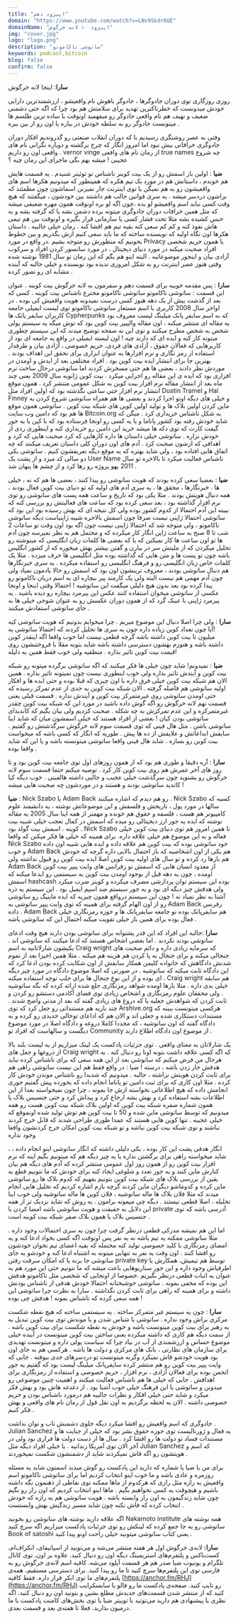 ```yaml
---
title: "اپیزود دهم"
domain: "https://www.youtube.com/watch?v=LNv9Skdr6UE"
domainName: "اپیزود ۱۰ لانه خرگوش"
img: "cover.jpg"
logo: "logo.png"
description: "ساتوشی ناکاموتو"
keywords: podcast,bitcoin
blog: false
confirm: false
---
```


**سارا**: اینجا لانه خرگوش

روزی روزگاری توی دوران جادوگرها ، جادوگر باهوش نام واقعیشو ، ارزشمندترین دارایی خودش میدونست که خطرناکترین تهدید برای سلامتش هم بود چرا که اگه حتی دشمنی ضعیف و نهیف هم نام واقعی جادوگر رو میفهمید اونوقت با ساده ترین طلسم ها میتونست جادوگر رو به سلطه خودش در بیاره یا اون رو از بین ببره .

وقتی به عصر روشنگری رسیدیم یا که دوران انقلاب صنعتی رو گذروندیم افکار دوران جادوگری خرافاتی بیش نبود اما امروز انگار که چرخ برگشته و دوباره نگرانی نام های واقعی اون رو داریم .
vernor vinge از رمان نام های واقعی true names
چه شروع عجیبی ! میشه بهم بگی ماجرای این رمان چیه ؟

**ضیا** : اولین بار اسمش رو از یک بیت کوینر ناشناس تو توئیتر شنیدم . یه قسمت هایش هم خوندم ، داستانش هم در مورد یک تیم هکره که همینطور که میدونیم هکرها اسم های واقعیشون رو به هم نمیگن یا توی اینترنت جار نمیزنن اسماشون چون مطمئند که براشون دردسر میشه . یه سری قوانین جالب هم داشتند بین خودشون ، میگفتند که هیچ وقت کسی نباید اسم واقعیشو لو بده ،چون اگه لو بره اونوقت همون مهره ضعیفی میشه که مثل همین خرافات دوران جادوگری میتوته برده دشمن بشه یا که گرفته بشه و به حبس کشیده بشه مثلا تحت فشار کسی یا سازمانی قرار بگیره و اونوقت بین هم تیمی هاش نفوذ کنه و کم کم سعی کنه بقیه تیم هم افشا کنه . رمان خیلی جالبیه . داستان هکرها اون نگاه اولیه که نویسنده ساخته که ما باید سعی کنیم ازش بگذریم و بین خطوط بخونیم که منظورش رو متوجه بشیم .در واقع در مورد Privacy یا همون حریم شخصی افراد صحبت میکنه در مورد دنیای دیجیتال ، در مورد سانسور کردن افراد و سرکوب آزادی بیان و اینجور موضوعاتیه . البته اینو هم بگم که این رمان تو سال 1981 نوشته شده وقتی هنوز عصر اینترنت رو به شکل امروزی ندیده بود نویسنده و خیلی جالبه که آینده مشابه ای رو تصور کرده .

**سارا** : پس مقدمه خوبیه برای قسمت دهم و سفرمون به لانه خرگوش بیت کوینه .
عنوان این قسمت : ساتوشی ناکاموتو
ساتوشی ناکاموتو مخترع ناشناس بیت کوینه . کسی که بعد از گذشت بیش از یک دهه هنوز کسی درست نمیدونه هویت واقعیش کی بوده . در اواخر سال 2008 کاربری با اسم مستعار ساتوشی ناکاموتو توی لیست ایمیلی جامعه کاربران سایفر پانک ها Cypherpunks که به اسم سایفر پانک میلینگ لیست معروف بود یه مقاله ای منتشر میکنه ، اون مقاله والپیپر بیت کوین بود که توش میگه یه سیستم پولی شخص به شخص مطرح میکنند و توی این نه صفحه توضیح میدند که این سیستم چطوری میتونه کار کنه و ایده ای که دارند چیه !
اون لیسته ایمیلی در واقع یه جامعه ای بود از کاربرهایی که فعالان حقوق ، آزادی های فردی، حریم خصوصی ، آژادی بیان و طرفدار استفاده از رمز نگاری و نرم افزارها به عنوان ابزاری برای تحقق این اهداف بودند .
بهترین جا برای انتشار ایده بیت کوین بود . افراد مختلفی بعد از ایدش و اومدن در موردش نظر دادند ، بعضی ها هم حتی مسخرش کردند اما ساتوشی درحال ساخت نرم افزاری بود که ایده ی این مقاله رو اجرایی میکرد .
بیت کوین
ژانویه سال 2009 یعنی چند ماه بعد از انتشار مقاله نرم افزار بیت کوین به شکل عمومی منتشر کرد . همون موقع انتشار نرم افزار حتی ساعتی نگذشته بود که اولین افراد مثل Dustin Tramel و Hal Finney و خیلی های دیگه اونو اجرا کردند و بعضی ها هم همراه ساتوشی شروع کردن به ماین کردن اولین بلاک ها و تولید اولین کوین های شبکه بیت کوین .
ساتوشی همون موقع ها هم بود که دامین وب سایت Bitcoin.org به شکل ناشناس خریداری کرد .
میگن که شاید خودش رفته بود کشور پاناما و یا یه کسی رو اونجا فرستاده بود که با کپن یا یه جور گیفت کارت که توی دکه ها میشد خرید این دامین رو خریداری کنه و اینطوری ردی از خودش نزاره .
ساتوشی خیلی داستان ها داره کارهایی که کرد صحبت هایی که کرد و اهدافی که ازشون صحبت کرد . آدم های اون دوران کلی داستان تعریف میکنند که چه اتفاق هایی افتاده بود ، ولی شاید بهتره که یه موقع دیگه تعریفشون کنیم .
ساتوشی یکی دو سالی کد میزد و از پشت یک User Name ناشناس فعالیت میکرد تا بالاخره تو سال 2011 یهو پروژه رو رها کرد و از چشم ها پنهان شد .

**ضیا** : بعضیا سعی کرده بودند که هویت ساتوشی رو پیدا کنند ، بعضی ها هم که نه ، خیلی ها . خبرنگارها ، محقق ها ، یه سری آدم های اولیه که تو دنیای بیت کوین فعال بودند ، همه دنبال هویتش بودند . مثلا یکی بود که تاریخ و ساعت همه پست های ساتوشی رو توی نرم افزار گذاشته بود ، بعد سعی کرده بود که ساعت های فعالیتش رو بررسی کنه که ببینه این آدم احتمالا از کدوم کشور بوده ولی کل نتیجه ای که بهش رسیده بود این بود که ساتوشی احتمالا ژاپنی نیست صرفا چون اسمش بالاخره شبیه ژاپنیاست دیگه ساتوشی ناکاموتو ، ولی متوجه شد که احتمالا ژاپنی نیست چون اگه بود اون وقت تو ساعات 2 شب تا 8 صبح به ساعت ژاپن انگار کار میکرده که و محتمل هم به نظر نمیرسه چون آدم ها تو اون ساعت ها کار نمیکنن که یا که بعضی ها کلمات زبان انگلیسی که مینوشته رو تحلیل میکردن که از ملیتش سر در بیارن و گفتن بیشتر بهش میخوره که از کشور انگلیس باشه چون تو پست ها و متن هایی که گذاشته بوده مثل انگلیسی ها حرف میزده . مثلا یک کلمات خاص زبان انگلیسی رو و فرهنگ انگلیسی رو استفاده میکرده . یه سری خبرنگارها هم دنبال ساتوشی بودند ، معروف ترینشون اون بود که اسمش رو حالا یادمون نمیاد ولی چون آدم مهمی هم نیست البته ولی یک کارمند پیر بیچاره ای به اسم دریان ناکاموتو رو پیدا کرده بود بعد بدون هیچ دلیلی میگفت این ساتوشیه !
احتمالا وقتی اینجا و اونجا عکسی از ساتوشی میخوان استفاده کنند عکس این پیرمرد بیچاره رو دیده باشید . یه پیرمرد ژاپنی با عینک گرد که از همون دوران عکسش رو به عنوان شوخی خیلی ها به جای ساتوشی استفادش میکنند .

**سارا** : ولی چرا اصلا دنبال این موضوع میریم . چرا میخوایم بدونیم که هویت ساتوشی کیه !آیا چون تعداد کوین زیاده داره چون یه سری ها تحلیل کردند که احتمالا ساتوشی یه میلیون تا بیت کوین داشته باشه گرچه قطعی نیست اما خوب واقعا اگه اینقدر کوین داشته باشه و هنوزم بهشون دسترسی داشته باشه شاید بتونه مقلا با فروختنشون روی قیمت بیت کوین تاثیر بذاره . منطقیه ولی خوب فقط همین یه دلیله!

**ضیا** : نمیدونم! شاید چون خیلی ها فکر میکنند که اگه ساتوشی برگرده میتونه رو شبکه بیت کوین و آیندش تاثیر بذاره ولی خوب اینطوری نیست چون نمیتونه تاثیر بذاره . همین الان هم شبکه بیت کوین خیلی فرق داره با اون چیزی که قبلا بوده و حتی ایده ها و افکار اولیه ساتوشی هم فاصله گرفته . الان شبکه بیت کوین به حدی از عدم تمرکز رسیده که حتی اومدن ساتوشی روی غیرمتمرکز بیت کوین و آیندش نداره . قسمت قبلی یعنی قسمت نهم لانه خرگوش رو اگه گوش داده باشید در مورد این که شبکه بیت کوین چقدر غیرمتمرکزه و این عدم تمرکزش به چه شکله . صحبت کردیم ولی بیان بگیم که کاندیدای ساتوشی بودن کیان !
بعضی از افراد هستند که خیلی اسمشون میان که شاید اینا ساتوشی باشن . مثل هال فینی که توی قسمت سوم لانه خرگوش سرگذشتش رو گفتیم . سابقش ابداعاتش و علایقش از ده ها پیش . طوریه که انگار که کسی باشه که میخواست بیت کوین رو بسازه . شاید هال فینی واقعا ساتوشی میتونسته باشه و یا این که شاید واقعا بوده .

**سارا** : آره دقیقا و طوری هم بود که از همون روزهای اول توی جامعه بیت کوین بود و تا روز های آخر عمرش هم روی بیت کوین کار کرد . توصیه میکنم حتما قسمت سوم لانه خرگوش رو بشنوید چون سرگذشت خیلی عجیب و جالبی داشته هالفینی .
خوب دیگه کیا کاندید ساتوشی بودند و هستند و در موردشون چه صحبت هایی میشه !

**ضیا** : Nick Szabo یا Adam Back رو هم دیدم که اشاره میکنند . Nick Szabo کسیه که سالها در مورد پول ، تاریخش و فلسفش و این موضوعاتش نوشته ، یه دانشمند علوم کامپیوتر هم هست ، فلسفه و حقوق هم خونده و مهمتر از همه اینا سال 2005 یه مقاله نوشته که ایده یه جور ارز دیجیتالی رو میده که اسمش در کمال تعجب خیلی شبیه بیت کوینه . اسمش بیت گولد بود . Nick Szabo تا همین امروز هم توی دنیای بیت کوین خیلی فعاله و به این موضوع هم خیلی علاقه داره. برای همینه که خیلی ها فکر میکنن که واقعا Nick Szabo خود ساتوشی بوده که بیت کوین هم علاقه داده و ایده هایی شبیه اون داده و خوب Adam Back هم یکی از اون اشخاصیه که باز احتمال بالایی داره گرچه که خودش هم بارها رد کرده و تو سال های اولیه بیت کوین اصلا ایده بیت کوین رو قبول نداشته ولی Adam Back از معدود انسان هایی که اسمش تو رفرانس های وایت پیپر بیت کوین اومده ، چون یه دهه قبل از بوجود اومدن بیت کوین یه سیستمی رو ابدعا میکنه که اسمش hashcash بوده این سیستم توان پردازشی مصرف میکرده و کوینز ضرب میکرد ولی هدفش چیز دیگه ای بود و یه جور سیستم ضد اسپم ایمیل بود . این سیستم یه ذره آشنا به نظر نمیاد نه !
چون این سیستم درواقع همون چیزیه که ایده ماینیگ رو ساتوشی رو از اون الهام گرفته برای همینه که توی وایت پیپر ساتوشی به Adam Back رفرنس داده . Adam Back هم سایفرپانک بوده تو جامعه سایفرپانک ها و حوزه رمزنگاری خیلی فعال بوده برای همین باز خیلی تقویت میکنه احتمال این که ساتوشی باشه .

**سارا** :جالبه این افراد که این قدر پشتوانه برای ساتوشی بودن دارند هیچ وقت ادعای ساتوشی بودند نکردند . اما بعضی اشخاص هستند که ادعا میکنند که ساتوشی اند . یکیشون شارلاتانیه به اسم Craig wright که سرمایه زیادی داره و دائم صحبت های جنجالی میکنه و برای جنجال به پا کردن هم هزینه هم میکنه .
مثلا همین اخیرا بعد از تموم شدنش دادگاهش که خانواده کلیمن همکار سابقش از اون شکایت کرده بودن ادعا کرد که این دادگاه ثابت میکنه که ساتوشیه . در صورتی که اصلا موضوع دادگاه در مورد چیز دیگه ای بوده و از این نوع جنجال ها برای جلب توجه استفاده میکنه .
Craig wright هم سابقه خیلی بدی داره . مثلا بارها اومده شواهد رمزنگاری جلع شده ارائه کرده که بگه ساتوشیه . ولی محققان علوم رمزنگاری و اشخاص زیادی توی فضای آکادمی دستشو رو کردن و ثابت کردن که شواهدش جعلیه یا که دروغ های زیادی گفته که بعد از مدتی واضح شدند . چند باریه هم مستنداتی رو جعل کرد که توی Arshive.org هرکسی میتونست ببینه که مستندات دستکاری شده و جعلی اند و الان هم که اداعای توخالی جدیدی رو کرده و به دادگاه گفته که اون ساتوشیه ، که مجددا کاملا دروغه و دادگاه اصلا در مورد موضوع دیگست و سالهاست که افراد تو Community از موضوع اون دادگاه اطلاع دارند .

یک شارلاتان به معنای واقعی . توی جزئیات پادکست یک لینک میزاریم از یه لیست بلند بالا از دروغها و جعل های Craig wright که اگه کسی علاقه داشت بتونه اونا رو دنبال کنه . به هرحال من فرض میکنم که ساتوشی بعد از این همه سعی که برای ناشناس کرده نباید هدفش جار زدن باشه ، درسته !
ضیا : در واقع فقط هم این نیست ساتوشی راهی هم برای ثابت کردن هویتش نزاشته ، جالبه .
میدونیم که شدیدا رو ناشناس موندن خودش کار کرده . مثلا اون کاری که برای ثبت دامین تو پاناما انجام داده که یخورده پیش گفتیم جوری انجامش داده که هیچ اطلاعاتی نخواسته ازش جا بمونه ، چرا چون نمیخواسته بعدا از این اطلاعات بشه استفاده کرد و بهش بشه ارجاع کرد و پیداش کرد و حتی جنسیس بلاک یا همون شماره صفره
شبکه بیت کوین که اولین بلاک شبکه بیت کوین هست رو همه میدونیم که توسط ساتوشی ماین شده و 50 تا بیت کوین هم توش تولید شده اونموقع که خیلی عجیبه . تنها کوین هایی هستند که عمدا طوری طراحی شدند که قابل خرج کردند نباشند و توی شبکه بیت کوین نباشه و تو شبکه بیت کوین امکان خرج
کردنشون واقعا وجود نداره

، انگار هدفی پشت این کار بوده ، یکی دلیلی داشته که انگار ساتوشی اینو انجام داده ، شاید میخواسته راهی برای برگشتن نذاره یا یه چیز دیگه هم که میتونیم بگیم اینه که نرم افزار بیت کوین رو از همون روز اول عمومی منتشر کرده که آدم های دیگه هم بیان کنارش ماین کنند و یه جور تعدد و شلوغی ایجاد کنه برای خودش که ما نتونیم قطع به یقین از بررسی بلاک های شبکه بیت کوین بتونیم بفهیم که کدوم بلاک ها رو ساتوشی ماین کرده و کدوماشو دیگران ماین کردند گرچه بازم اشاره کردیم که تحلیل هایی انجام میدند که مثلا فلان بلاک ها ماله ساتوشیه ، فلان کوین ها ماله ساتوشیه ولی خوب اینا تحلیله ، اصلا قطعی نیستند . دیگه چی میمونه برامون .
یه روش که شاید نزدیک تر از همه این دلایل به حقیقت و هویت ساتوشی باشه امضا کردن با private آدرسی باشه که توی جنسیس بلاک یا همون بلاک صفر شبکه بیت کوینه است .

اما این هم نمیشه مدرکی قطعی درنظر گرفت چرا چون یه سری احتمالات وجود داره . مثلا ساتوشی ممکنه یه تیم باشه نه یه نفر پس اونوقت اگه کسی بخواد ادعا کنه و یه امضای رمزنگاری با کلید خصوصی تولید کنه محتمله که بقیه اعضای تیم نخوان خودشون رو افشا کنند . اون وقت یه نفر به تنهایی میتونه به اشتباه ادعا کنه و خودشو به جای ساتوشی جا بزنه یا که امکان سرقت رفتن private key توسط هم تیمیش، همکارش یا اطرفیاش وجود داره و این جور سناریوهایی باعث میشه که ما نتونیم حتی این مورد هم به عنوان یه اثبات قطعی درنظر بگیریم .خصوصا از اونجایی که شخصی مثل ناکاموتو هدفش این بوده که مخفی بمونه . ساتوشی خوشبختانه احتمالا خودش هدفی از ناشناس بودنش داشته و برای همینه که راهی برای ثابت کردن نگذاشته . سارا به نظرت چرا ساتوشی این همه سعی کرده که ناشناس بمونه ! هدفش چی بوده !

**سارا** : چون یه سیستم غیر متمرکز ساخته . یه سیستمی ساخته که هیچ نقطه شکست مرکزی براش وجود نداره . ساتوشی با شناس شدن و یا موندش توی بیت کوین تبدیل به یه رهبر برای بیت کوین میتونست باشه و خودش یه نقطه شکست برای بیت کوین باشه . از سمت دیگه هم کاری که داشته میکرده یعنی ساختن بیت کوین میتونست در آینده خیلی موضوع حساس و ارزشمندی از آب در بیاد چرا که سیاست پولی داره و میتونست تهدیدی برای سازمان های نظارتی ، بانک های مرکزی و دولت ها باشه . هرکسی هم به جای اون بود هویت خودشو فاش نمیکرد وگرنه میتونست تو دردسرهای جدی بیوفته . جایی که وایت پیپر بیت کوین رو هم منتشر کرده سایفرپانک میلینگ لیست بود که گفتیم یه جور انجمن بوده برای فعالان آزادی ، نرم افزار ، حریم خصوصی و استفاده از رمزنگاری برای اهدافش . جایی که خیلی ها هم ناشناس فعالیت میکنند و اهمیت چنین موضوعی رو میدونن و ساتوشی با این فرهنگ خیلی خوب آشنا بود . از دغدغه هاش بود و بهش فکر میکرد و شاید حتی خیلی افکار و نظرات جالبیه هم درمورد ناشناس بودن و حریم خصوصی داشته . الان یه لحظه برگردیم به اون نقل قول از رمان نام های واقعی و بهش فکر کنیم .

جادوگری که اسم واقعیش رو افشا میکرد دیگه جلوی دشمنش تاب و توان نداشت .
Julian Sanchez یه فعال و ژورنالیست توی حوزه حقوق بشر بود که خیلی از جنایت ها و مستندات فساد تو دولت ها رو افشا کرد . سال ها از دست دولت ها فراری بود ولی در آخر الان توی آمریکا زندانیه . یا خیلی افراد دیگه مثل Julian Sanchez که اسم و هویتشون رو اگه فاش نمیکردند شاید از دشمنشون شکست نمیخوردند .

برای من یا ضیا یا شماره که دارید این پادکست رو گوش میدید اسمتون شاید یه مسئله روزمره و عادی باشه و ما خوب اینو انتخاب کردیم اما برای ساتوشی ناکاموتو اسم واقعیش یه رازه مثل رازی که هرکدوم از ماها ممکنه توی نقاطی از ذهنمون نگه داشته باشیم و هیچوقت به کسی نخواهیم بگیم . ماها اینو انتخاب کردیم که اون راز رو نگیم چون شاید زندگیمون به اون راز وابسته باشه . هویت ساتوشی هم یه رازه که خودش انتخاب کرده که فاش نکنه چون شاید مسیر زندگیش بهش وابستست .

اگه علاقه دارید نوشته های ساتوشی رو بخونید Nakamoto institute همه نوشته های ساتوشی رو یه جا جمع کرده که لینکش رو توی جزئیات پادکست میزاریم اگه سرچ کنید Book of satoshi یعنی کتاب ساتوشی میتونید خیلی راحت اونو پیدا کنید .

**سارا:** لانه‌ی خرگوش اول هر هفته منتشر می‌شه و می‌تونید از اسپاتیفای، انکر‌اف‌ام، کست‌باکس و پلتفرم‌های ‌استریمینگ دیگه اون رو دنبال کنید. علاوه بر اون، توی کانال تلگرام و یوتیوب ضیا صدر هم هر قسمت آپلود می‌شه. کافیه اسم لانه‌ی خرگوش رو به فارسی توی این پلتفرم‌ها سرچ کنید تا ما رو پیدا کنید. برای دسترسی مستقیم، همه‌ی پلتفرم‌های ما توی انکر قرار داره. فقط کافیه [https://anchor.fm/RHJ](https://anchor.fm/RHJ) رو تایپ کنید. صفحه‌ی پادکست ما رو فالو یا سابسکرایب کنید که از منتشر شدن قسمت‌های جدیدش مطلع بشین و بتونید اون رو دنبال کنید. اگه نظری یا پیشنهادی هم دارید می‌تونید با توییتر ضیا یا توی بخش‌های کامنت‌ پادکست با ما درمیون بذارید. فعلا تا هفته‌ی بعد و قسمت بعدی.
